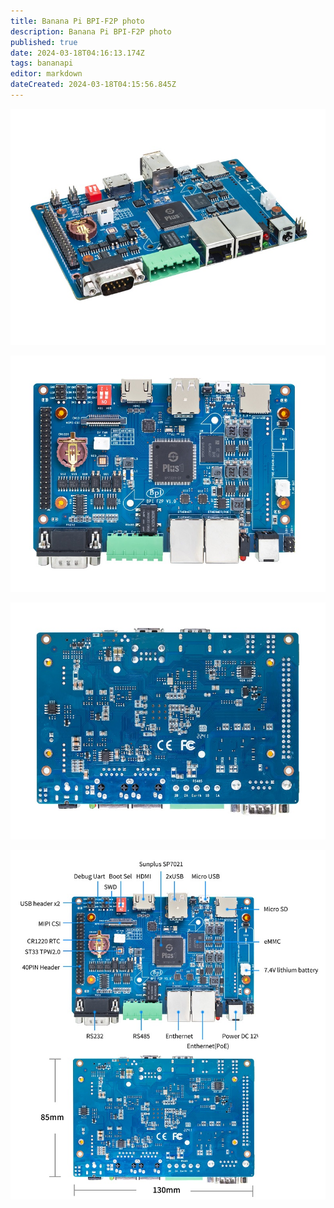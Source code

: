 ```yaml
---
title: Banana Pi BPI-F2P photo
description: Banana Pi BPI-F2P photo
published: true
date: 2024-03-18T04:16:13.174Z
tags: bananapi
editor: markdown
dateCreated: 2024-03-18T04:15:56.845Z
---
```


![banana_pi_bpi-f2p_1.jpg](/bpi-f2pf2s/banana_pi_bpi-f2p_1.jpg)

![banana_pi_bpi-f2p_2.jpg](/bpi-f2pf2s/banana_pi_bpi-f2p_2.jpg)

![banana_pi_bpi-f2p_3.jpg](/bpi-f2pf2s/banana_pi_bpi-f2p_3.jpg)

![banana_pi_bpi-f2p_interface.jpg](/bpi-f2pf2s/banana_pi_bpi-f2p_interface.jpg)